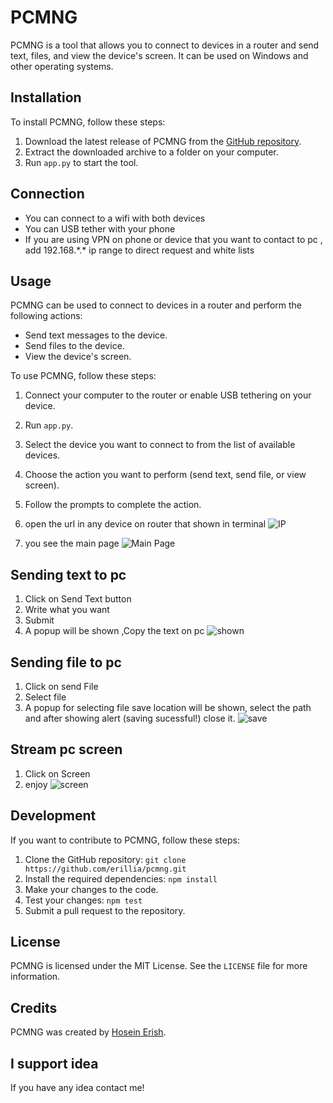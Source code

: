 PCMNG
=====

PCMNG is a tool that allows you to connect to devices in a router and send text, files, and view the device's screen. It can be used on Windows and other operating systems.

Installation
------------

To install PCMNG, follow these steps:

1.  Download the latest release of PCMNG from the [GitHub repository](https://github.com/erillia/pcmng).
2.  Extract the downloaded archive to a folder on your computer.
3.  Run `app.py` to start the tool.

Connection
--------
*   You can connect to a wifi with both devices
*   You can USB tether with your phone
*   If you are using VPN on phone or device that you want to contact to pc , add 192.168.\*.\* ip range to direct request and white lists


Usage
-----

PCMNG can be used to connect to devices in a router and perform the following actions:

*   Send text messages to the device.
*   Send files to the device.
*   View the device's screen.

To use PCMNG, follow these steps:

1.  Connect your computer to the router or enable USB tethering on your device.
2.  Run `app.py`.
3.  Select the device you want to connect to from the list of available devices.
4.  Choose the action you want to perform (send text, send file, or view screen).
5.  Follow the prompts to complete the action.

6.   open the url in any device on router that shown in terminal
![IP](img/ip.jpg)
7.  you see the main page
![Main Page](img/mainscr.jpg)


Sending text to pc
----------------
1.   Click on Send Text button
2.   Write what you want
3.   Submit
4.   A popup will be shown ,Copy the text on pc
![shown](/img/txt.jpg)

Sending file to pc
--------
1.  Click on send File
2.  Select file
3.  A popup for selecting file save location will be shown, select the path and after showing alert (saving sucessful!) close it.
![save](img/file.jpg)

Stream pc screen
------
1. Click on Screen
2. enjoy
![screen](img/stream.jpg)

Development
-----------

If you want to contribute to PCMNG, follow these steps:

1.  Clone the GitHub repository: `git clone https://github.com/erillia/pcmng.git`
2.  Install the required dependencies: `npm install`
3.  Make your changes to the code.
4.  Test your changes: `npm test`
5.  Submit a pull request to the repository.

License
-------

PCMNG is licensed under the MIT License. See the `LICENSE` file for more information.

Credits
-------

PCMNG was created by [Hosein Erish](https://github.com/erillia).

I support idea
-------
If you have any idea contact me!